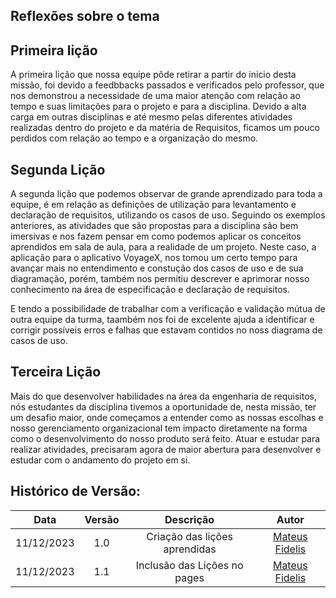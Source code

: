 ##	Reflexões sobre o tema

## Primeira lição
A primeira lição que nossa equipe pôde retirar a partir do inicio desta missão, foi devido a feedbbacks passados e verificados pelo professor, que nos demonstrou a necessidade de uma maior atenção com relação ao tempo e suas limitações para o projeto e para a disciplina. Devido a alta carga em outras disciplinas e até mesmo pelas diferentes atividades realizadas dentro do projeto e da matéria de Requisitos, ficamos um pouco perdidos com relação ao tempo e a organização do mesmo.

## Segunda Lição
A segunda lição que podemos observar de grande aprendizado para toda a equipe, é em relação as definições de utilização para levantamento e declaração de requisitos, utilizando os casos de uso. Seguindo os exemplos anteriores, as atividades que são propostas para a disciplina são bem imersivas e nos fazem pensar em como podemos aplicar os conceitos aprendidos em sala de aula, para a realidade de um projeto. Neste caso, a aplicação para o aplicativo VoyageX, nos tomou um certo tempo para avançar mais no entendimento e constução dos casos de uso e de sua diagramação, porém, também nos permitiu descrever e aprimorar nosso conhecimento na área de especificação e declaração de requisitos.

E tendo a possibilidade de trabalhar com a verificação e validação mútua de outra equipe da turma, taambém nos foi de excelente ajuda a identificar e corrigir possíveis erros e falhas que estavam contidos no noss diagrama de casos de uso.

## Terceira Lição
Mais do que desenvolver habilidades na área da engenharia de requisitos, nós estudantes da disciplina tivemos a oportunidade de, nesta missão, ter um desafio maior, onde começamos a entender como as nossas escolhas e nosso gerenciamento organizacional tem impacto diretamente na forma como o desenvolvimento do nosso produto será feito. Atuar e estudar para realizar atividades, precisaram agora de maior abertura para desenvolver e estudar com o andamento do projeto em si.


##  Histórico de Versão:

| **Data** | **Versão** | **Descrição** | **Autor** |
| :--------: | :--------: | :--------:  | :--------: | 
| 11/12/2023 | 1.0 | Criação das lições aprendidas  | [Mateus Fidelis](https://github.com/MatsFidelis)  |
| 11/12/2023 | 1.1 | Inclusão das Lições no pages  | [Mateus Fidelis](https://github.com/MatsFidelis)  |